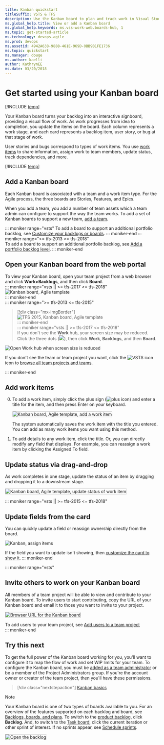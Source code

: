 ```yaml
---
title: Kanban quickstart 
titleSuffix: VSTS & TFS
description: Use the Kanban board to plan and track work in Visual Studio Team Services and Team Foundation Server 
ms.global_help.title: View or add a Kanban board
ms.global_help.keywords: ms.vss-work-web.boards-hub, 1  
ms.topic: get-started-article
ms.technology: devops-agile
ms.prod: devops
ms.assetid: 4942A638-9888-461E-969D-0BB9B1FE1736
ms.topic: quickstart
ms.manager: douge
ms.author: kaelliauthor: KathrynEE
ms.date: 03/20/2018
---
```



# Get started using your Kanban board

[!INCLUDE [temp](../_shared/version-vsts-tfs-all-versions.md)]

Your Kanban board turns your backlog into an interactive signboard, providing a visual flow of work. As work progresses from idea to completion, you update the items on the board. Each column represents a work stage, and each card represents a backlog item, user story, or bug at that stage of work. 

User stories and bugs correspond to types of work items. You use [work items](../backlogs/add-work-items.md) to share information, assign work to team members, update status, track dependencies, and more.

[!INCLUDE [temp](../_shared/prerequisites.md)]

## Add a Kanban board

Each Kanban board is associated with a team and a work item type. For the Agile process, the three boards are Stories, Features, and Epics.  

When you add a team, you add a number of team assets which a team admin can  configure to support the way the team works. To add a set of Kanban boards to support a new team, [add a team](../scale/multiple-teams.md). 

::: moniker range="vsts" 
To add a board to support an additional portfolio backlog, see [Customize your backlogs or boards](../../organizations/settings/work/customize-process-backlogs-boards.md).
::: moniker-end 
::: moniker range=">= tfs-2013 <= tfs-2018"   
To add a board to support an additional portfolio backlog, see [Add a portfolio backlog level](../customize/add-portfolio-backlogs.md).
::: moniker-end   

## Open your Kanban board from the web portal

To view your Kanban board, open your team project from a web browser and click **Work>Backlogs**, and then click **Board**.   
::: moniker range="vsts || >= tfs-2017 <= tfs-2018"   
![Kanban board, Agile template](_img/kanban-basics-intro.png)     
::: moniker-end   
::: moniker range=">= tfs-2013 <= tfs-2015"    
> [!div class="mx-imgBorder"]  
> ![TFS 2015, Kanban board, Agile template](_img/overview/kanban-basics-intro-tfs.png)       
::: moniker-end   
::: moniker range="vsts || >= tfs-2017 <= tfs-2018"   
If you don't see the **Work** hub, your screen size may be reduced. Click the three dots (![](../../_shared/_img/ellipses-reduced-screen-size.png)), then click **Work**, **Backlogs**, and then **Board**.   

![Open Work hub when screen size is reduced](_img/kanban-quickstart-reduced-screensize.png)   

If you don't see the team or team project you want, click the ![VSTS icon](../_img/icons/project-icon.png) icon to [browse all team projects and teams](../../user-guide/account-home-pages.md).
   
::: moniker-end



<a id="add-work-items"> </a>
## Add work items 

0. To add a work item, simply click the plus sign (![plus icon](../_img/icons/add_icon.png)) and enter a title for the item, and then press Enter on your keyboard. 

	<img src="_img/kanban-qs-add-new-item.png" alt="Kanban board, Agile template, add a work item" style="border: 1px solid #C3C3C3;" />  

	The system automatically saves the work item with the title you entered. You can add as many work items you want using this method. 

0. To add details to any work item, click the title. Or, you can directly modify any field that displays. For example, you can reassign a work item by clicking the Assigned To field.   

<a id="update-status">  </a>
## Update status via drag-and-drop

As work completes in one stage, update the status of an item by dragging and dropping it to a downstream stage. 

<img src="_img/ALM_CC_MoveCard.png" alt="Kanban board, Agile template, update status of work item" style="border: 1px solid #C3C3C3;" />  

::: moniker range="vsts || >= tfs-2015 <= tfs-2018"
## Update fields from the card 

You can quickly update a field or reassign ownership directly from the board. 

![Kanban, assign items](_img/ALM_CC_UpdateFieldOnCard.png)

If the field you want to update isn't showing, then [customize the card to show it](../customize/customize-cards.md). 
::: moniker-end

::: moniker range="vsts"
## Invite others to work on your Kanban board 

All members of a team project will be able to view and contribute to your Kanban board. To invite users to start contributing, copy the URL of your Kanban board and email it to those you want to invite to your project. 

<img src="_img/kanban-basics-url.png" alt="Browser URL for the Kanban board" style="border: 1px solid #C3C3C3;" /> 

To add users to your team project, see [Add users to a team project](../../organizations/security/add-users-team-project.md)   
::: moniker-end

## Try this next 

To get the full power of the Kanban board working for you, you'll want to configure it to map the flow of work and set WIP limits for your team. To configure the Kanban board, you must be [added as a team administrator](../scale/add-team-administrator.md) or be a member of the Project Administrators group. If you're the account owner or creator of the team project, then you'll have these permissions. 

> [!div class="nextstepaction"]
> [Kanban basics](kanban-basics.md)  


> [!NOTE]  
> Your Kanban board is one of two types of boards available to you. For an overview of the features supported on each backlog and board, see [Backlogs, boards, and plans](../backlogs/backlogs-boards-plans.md). To switch to the [product backlog](../backlogs/create-your-backlog.md), click **Backlog**. And, to switch to the [Task board](../scrum/task-board.md), click the current iteration or other sprint of interest. If no sprints appear, see [Schedule sprints](../scrum/define-sprints.md). 




<img src="../backlogs/_img/cyb-open-backlog-tfs-2015.png" alt="Open the backlog" style="border: 1px solid #C3C3C3;" />   

<!---

### TFS 2015, TFS 2013

<img src="../backlogs/_img/cyb-open-backlog-tfs-2015.png" alt="Open the backlog" style="border: 1px solid #C3C3C3;" />  

The URL follows this pattern:  
```http://serverName:8080/tfs/DefaultCollection/projectName/_backlogs```  

If you don't see the team or team project you want, open the team project/team drop-down menu and select the team project/team that you've recently visited. If you don't see the team or team project you want, choose **Browse all** to browse all team projects and teams. 

<img src="../_shared/_img/switch-team-project-2.png" alt="Choose another team from the team project menu" style="border: 1px solid #C3C3C3;" /> 

To view your Kanban board, click the **Board** link from the **Work>Backlogs** page. 

<img src="_img/kanban-basics-intro.png" alt="Kanban board, Agile template" style="border: 1px solid #C3C3C3;" />  

The web browser URL follows this pattern:  
- **VSTS**: ```https://{account name}.visualstudio.com/DefaultCollection/{project name}/_backlogs\board```  
- **On-premises TFS**: ```http://serverName:8080/tfs/DefaultCollection/projectName/_backlogs\board```  

You can use this URL to quickly open the team project, substituting the {account name} and {project name} with your specific account and project name (remove braces).

If you're new to VSTS or TFS and want to understand what you can customize, see [Customize your work tracking experience](../customize/customize-work.md). 


Here are a few things you can do. See at a glance the estimated size of work for each item which displays at the bottom right of each card. Add items to your backlog in the first column. When priorities change, move items up and down within a column. And, as work completes in one stage, update the status of an item by dragging and dropping it to a downstream stage.

Each team can manage their backlog and customize their Kanban board. [Add teams](../scale/multiple-teams.md) when you assign specific feature areas to different teams for development. Each team can then manage their backlog and focus on how they will develop their deliverables. 

Here are some useful tips when working with the Kanban board:
- To quickly assign items to a team member, add the Assign To field to display on the cards (see [Customize cards](../customize/customize-cards.md))   
- Customize cards to show the fields you most care about  
- Add a swimlane to track high-priority work or track work which falls into different service level agreements (see [Swimlanes](expedite-work.md))   
- Highlight specific work items by color coding cards based on a field value or tag (see [Customize cards](../customize/customize-cards.md)) 
- If you use Scrumban, drag-and-drop cards onto a sprint to quickly assign them to a sprint.  


-->

 


 
 

